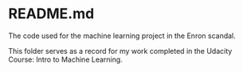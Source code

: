# README.md

The code used for the machine learning project in the Enron scandal.

This folder serves as a record for my work completed in the Udacity Course: Intro to Machine Learning.
